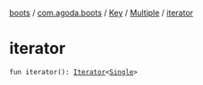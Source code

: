 [boots](../../../index.md) / [com.agoda.boots](../../index.md) / [Key](../index.md) / [Multiple](index.md) / [iterator](./iterator.md)

# iterator

`fun iterator(): `[`Iterator`](https://kotlinlang.org/api/latest/jvm/stdlib/kotlin.collections/-iterator/index.html)`<`[`Single`](../-single/index.md)`>`